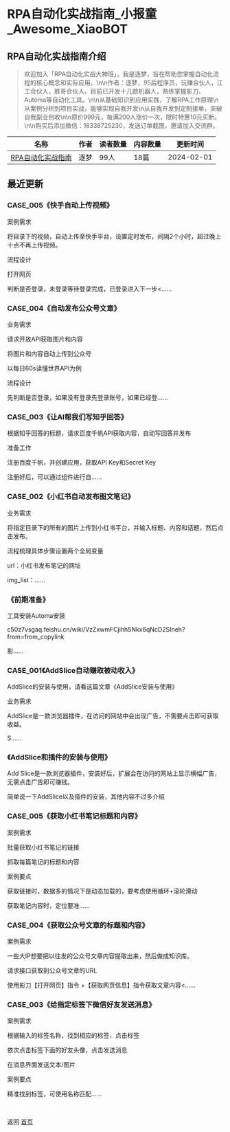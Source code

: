 # RPA自动化实战指南_小报童_Awesome_XiaoBOT

## RPA自动化实战指南介绍
> 欢迎加入「RPA自动化实战大神班」，我是逐梦，旨在帮助您掌握自动化流程的核心概念和实际应用。\n\n作者：逐梦，95后程序员，玩赚合伙人，江工合伙人，胜哥合伙人。目前已开发十几款机器人，熟练掌握影刀、Automa等自动化工具。\n\n从基础知识到应用实践，了解RPA工作原理\n从案例分析到项目实战，能够实现自我开发\n从自我开发到定制接单，突破自我副业创收\n\n原价999元，每满200人涨价一次，限时特惠10元买断。\n\n购买后添加微信：18338725230，发送订单截图，邀请加入交流群。  
  


|名称|作者|读者数量|内容数量|更新时间|
|---|---|---|---|---|
|[RPA自动化实战指南](https://xiaobot.net/p/RPA20240112?refer=0b133df9-27dc-423b-8101-639049001c13)|逐梦|99人|18篇|2024-02-01|

## 最近更新
### CASE_005《快手自动上传视频》

案例需求

将目录下的视频，自动上传至快手平台，设置定时发布，间隔2个小时，超过晚上十点不再上传视频。

流程设计

打开网页

判断是否登录，未登录等待登录完成，已登录进入下一步<......

### CASE_004《自动发布公众号文章》

业务需求

请求开放API获取图片和内容

将图片和内容自动上传到公众号

以每日60s读懂世界API为例

流程设计

先判断是否登录，如果没有登录先登录账号，如果已经登......

### CASE_003《让AI帮我们写知乎回答》

根据知乎回答的标题，请求百度千帆API获取内容，自动写回答并发布

准备工作

注册百度千帆，并创建应用，获取API Key和Secret Key

注册好后，可以通过组件进行自......

### CASE_002《小红书自动发布图文笔记》

业务需求

将指定目录下的所有的图片上传到小红书平台，并输入标题、内容和话题，然后点击发布。

流程梳理具体步骤设置两个全局变量

url：小红书发布笔记的网址

img_list：......

### 《前期准备》

工具安装Automa安装

c50z7vsgaq.feishu.cn/wiki/VzZxwmFCjihh5Nkx6qNcD2SIneh?from=from_copylink

影......

### CASE_001《AddSlice自动赚取被动收入》

AddSlice的安装与使用，请看这篇文章《AddSlice安装与使用》

业务需求

AddSlice是一款浏览器插件，在访问的网站中会出现广告，不需要点击即可获取收益。

S......

### 《AddSlice和插件的安装与使用》

Add Slice是一款浏览器插件，安装好后，扩展会在访问的网站上显示横幅广告，无需点击广告即可赚钱。

简单说一下AddSlice以及插件的安装，其他内容不过多介绍

### CASE_005《获取小红书笔记标题和内容》

案例需求

批量获取小红书笔记的链接

抓取每篇笔记的标题和内容

案例要点

获取链接时，数据多的情况下是动态加载的，要考虑使用循环+滚轮滑动

获取笔记内容时，定位要准......

### CASE_004《获取公众号文章的标题和内容》

案例需求

一些大IP想要把以往发的公众号文章内容提取出来，然后做成知识库。

请求接口获取到公众号文章的URL

使用影刀【打开网页】指令 +【获取网页信息】指令获取文章内容<......

### CASE_003《给指定标签下微信好友发送消息》

案例需求

根据输入的标签名称，找到相应的标签，点击标签

依次点击标签下面的好友头像，点击发送消息

在消息界面发送文本/图片

案例要点

精准找到标签，可使用名称匹配......


<a href="https://github.com/Reno9527/awesome-xiaobot" style="color: white; text-decoration: none;">awesome-xiaobot</a>

返回 [首页](../README.md)

